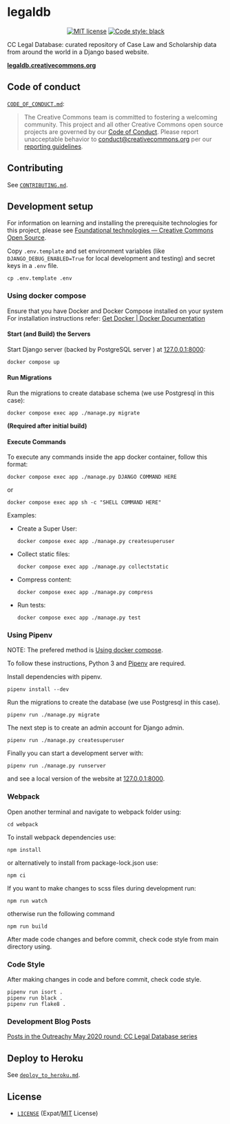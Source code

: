 # legaldb

<p align="center">
    <a href="https://github.com/creativecommons/caselaw/blob/master/LICENSE"><img alt="MIT license" src="https://img.shields.io/github/license/creativecommons/vocabulary.svg?color=brightgreen"/></a>
    <a href="https://github.com/psf/black"><img alt="Code style: black" src="https://img.shields.io/badge/code%20style-black-000000.svg"></a>
</p>

CC Legal Database: curated repository of Case Law and Scholarship data from
around the world in a Django based website.

**[legaldb.creativecommons.org](https://legaldb.creativecommons.org/)**

## Code of conduct

[`CODE_OF_CONDUCT.md`][org-coc]:
> The Creative Commons team is committed to fostering a welcoming community.
> This project and all other Creative Commons open source projects are governed
> by our [Code of Conduct][code_of_conduct]. Please report unacceptable
> behavior to [conduct@creativecommons.org](mailto:conduct@creativecommons.org)
> per our [reporting guidelines][reporting_guide].

[org-coc]: https://github.com/creativecommons/.github/blob/main/CODE_OF_CONDUCT.md
[code_of_conduct]: https://opensource.creativecommons.org/community/code-of-conduct/
[reporting_guide]: https://opensource.creativecommons.org/community/code-of-conduct/enforcement/


## Contributing

See [`CONTRIBUTING.md`][org-contrib].

[org-contrib]: https://github.com/creativecommons/.github/blob/main/CONTRIBUTING.md


## Development setup

For information on learning and installing the prerequisite technologies for this project, please see [Foundational technologies — Creative Commons Open Source][found-tech].

[found-tech]: https://opensource.creativecommons.org/contributing-code/foundational-tech/

Copy `.env.template` and set environment variables (like
`DJANGO_DEBUG_ENABLED=True` for local development and testing) and secret keys
in a `.env` file.
```shell
cp .env.template .env
```

### Using docker compose

Ensure that you have Docker and Docker Compose installed on your system
For installation instructions refer: [Get Docker | Docker
Documentation](https://docs.docker.com/get-docker/)


#### Start (and Build) the Servers

Start Django server (backed by PostgreSQL server ) at
[127.0.0.1:8000](http://127.0.0.1:8000/):
```sh
docker compose up
```


#### Run Migrations

Run the migrations to create database schema (we use Postgresql in this case):
```shell
docker compose exec app ./manage.py migrate
```
**(Required after initial build)**


#### Execute Commands

To execute any commands inside the app docker container, follow this format:

```shell
docker compose exec app ./manage.py DJANGO COMMAND HERE
```
or
```shell
docker compose exec app sh -c "SHELL COMMAND HERE"
```

Examples:
- Create a Super User:
    ```shell
    docker compose exec app ./manage.py createsuperuser
    ```
- Collect static files:
    ```shell
    docker compose exec app ./manage.py collectstatic
    ```
- Compress content:
    ```shell
    docker compose exec app ./manage.py compress
    ```
- Run tests:
    ```shell
    docker compose exec app ./manage.py test
    ```


### Using Pipenv

NOTE: The prefered method is [Using docker compose](#using-docker-compose).

To follow these instructions, Python 3 and
[Pipenv](https://pipenv.pypa.io/en/latest/) are required.

Install dependencies with pipenv.
```shell
pipenv install --dev
```

Run the migrations to create the database (we use
Postgresql in this case).
```shell
pipenv run ./manage.py migrate
```

The next step is to create an admin account for Django admin.
```shell
pipenv run ./manage.py createsuperuser
```

Finally you can start a development server with:
```shell
pipenv run ./manage.py runserver
```
and see a local version of the website at
[127.0.0.1:8000](http://127.0.0.1:8000/).


### Webpack

Open another terminal and navigate to webpack folder using:
```shell
cd webpack
```

To install webpack dependencies use:
```shell
npm install
```
or alternatively to install from package-lock.json use:
```shell
npm ci
```

If you want to make changes to scss files during development run:
```shell
npm run watch
```

otherwise run the following command
```shell
npm run build
```

After made code changes and before commit, check code style from main directory using.


### Code Style

After making changes in code and before commit, check code style.
```shell
pipenv run isort .
pipenv run black .
pipenv run flake8 .
```


### Development Blog Posts

[Posts in the Outreachy May 2020 round: CC Legal Database series][blogseries]

[blogseries]: https://opensource.creativecommons.org/blog/entries/legal-database-a-new-beginning/#series


## Deploy to Heroku

See [`deploy_to_heroku.md`](deploy_to_heroku.md).


## License

- [`LICENSE`](LICENSE) (Expat/[MIT][mit] License)

[mit]: http://www.opensource.org/licenses/MIT "The MIT License | Open Source Initiative"
